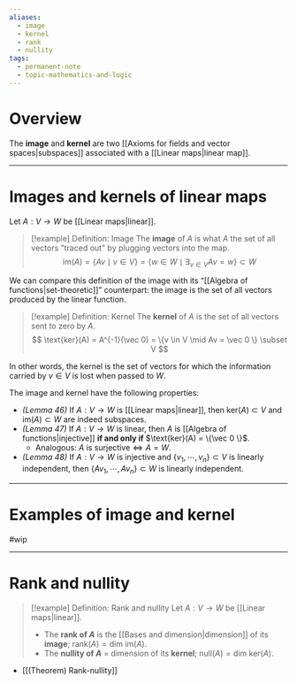 ```yaml
---
aliases:
  - image
  - kernel
  - rank
  - nullity
tags:
  - permanent-note
  - topic-mathematics-and-logic
---
```

# Overview

The **image** and **kernel** are two [[Axioms for fields and vector spaces|subspaces]] associated with a [[Linear maps|linear map]].

---
# Images and kernels of linear maps

Let $A : V \to W$ be [[Linear maps|linear]].

>[!example] Definition: Image
>The **image** of $A$ is what $A$ the set of all vectors "traced out" by plugging vectors into the map.
$$\text{im}(A) = \{  Av \mid v \in V \} = \{w \in W \mid \exists_{v \in V} Av = w \} \subset W $$

We can compare this definition of the image with its “[[Algebra of functions|set-theoretic]]” counterpart: the image is the set of all vectors produced by the linear function.

>[!example] Definition: Kernel
>The **kernel** of $A$ is the set of all vectors sent to zero by $A$.
>$$ \text{ker}(A) = A^{-1}(\vec 0) = \{v \in V \mid Av = \vec 0 \} \subset V $$

In other words, the kernel is the set of vectors for which the information carried by $v \in V$ is lost when passed to $W$.

The image and kernel have the following properties:
- *(Lemma 46)* If $A : V \to W$ is [[Linear maps|linear]], then $\text{ker}(A) \subset V$ and $\text{im}(A) \subset W$ are indeed subspaces.
- *(Lemma 47)* If $A : V \to W$ is linear, then $A$ is [[Algebra of functions|injective]] **if and only if** $\text{ker}(A) = \{\vec 0 \}$.
	- Analogous:  $A \text{ is surjective} \iff A = W$.
- *(Lemma 48)* If $A : V \to W$ is injective and $\{v_1, \cdots, v_n\} \subset V$ is linearly independent, then $\{Av_1, \cdots, Av_n\} \subset W$ is linearly independent. 

---
# Examples of image and kernel

#wip

---
# Rank and nullity

>[!example] Definition: Rank and nullity 
>Let $A : V \to W$ be [[Linear maps|linear]].
>- The **rank of $A$** is the [[Bases and dimension|dimension]] of its **image**; $\text{rank}(A) = \text{dim im} (A)$.
>- The **nullity of $A$** = dimension of its **kernel**; $\text{null}(A) = \text{dim ker}(A).$

- [[(Theorem) Rank-nullity]]

